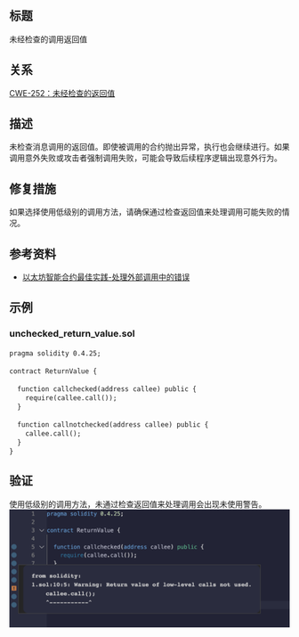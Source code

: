 ## 标题
未经检查的调用返回值

## 关系
[CWE-252：未经检查的返回值](https://cwe.mitre.org/data/definitions/252.html)

## 描述
未检查消息调用的返回值。即使被调用的合约抛出异常，执行也会继续进行。如果调用意外失败或攻击者强制调用失败，可能会导致后续程序逻辑出现意外行为。

## 修复措施
如果选择使用低级别的调用方法，请确保通过检查返回值来处理调用可能失败的情况。

## 参考资料
* [以太坊智能合约最佳实践-处理外部调用中的错误](https://consensys.github.io/smart-contract-best-practices/development-recommendations/general/external-calls/#handle-errors-in-external-calls)
## 示例

### unchecked_return_value.sol
``` solidity
pragma solidity 0.4.25;

contract ReturnValue {

  function callchecked(address callee) public {
    require(callee.call());
  }

  function callnotchecked(address callee) public {
    callee.call();
  }
}

```
## 验证
使用低级别的调用方法，未通过检查返回值来处理调用会出现未使用警告。
![1-4.png](./img/1-4.png)